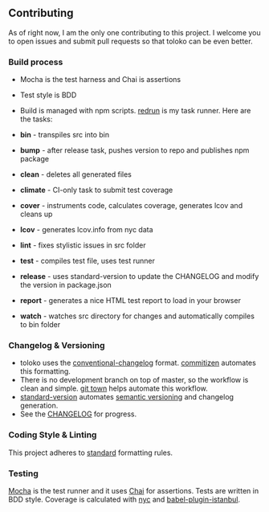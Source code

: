 ## Contributing

As of right now, I am the only one contributing to this project. I welcome you to open issues and submit pull requests so that toloko can be even better.

### Build process

- Mocha is the test harness and Chai is assertions
- Test style is BDD
- Build is managed with npm scripts. [redrun](https://github.com/coderaiser/redrun) is my task runner. Here are the tasks:

- **bin** - transpiles src into bin
- **bump** - after release task, pushes version to repo and publishes npm package
- **clean** - deletes all generated files
- **climate** - CI-only task to submit test coverage
- **cover** - instruments code, calculates coverage, generates lcov and cleans up
- **lcov** - generates lcov.info from nyc data
- **lint** - fixes stylistic issues in src folder
- **test** - compiles test file, uses test runner
- **release** - uses standard-version to update the CHANGELOG and modify the version in package.json
- **report** - generates a nice HTML test report to load in your browser
- **watch** - watches src directory for changes and automatically compiles to bin folder

### Changelog & Versioning

- toloko uses the [conventional-changelog](https://github.com/conventional-changelog/conventional-changelog-angular/blob/master/convention.md) format. [commitizen](http://commitizen.github.io/cz-cli/) automates this formatting.
- There is no development branch on top of master, so the workflow is clean and simple. [git town](http://www.git-town.com/) helps automate this workflow.
- [standard-version](https://github.com/conventional-changelog/standard-version) automates [semantic versioning](http://semver.org/spec/v2.0.0.html) and changelog generation.
- See the [CHANGELOG](https://github.com/drawnepicenter/toloko/blob/master/CHANGELOG.md) for progress.

### Coding Style & Linting

This project adheres to [standard](https://github.com/feross/standard) formatting rules.

### Testing

[Mocha](http://mochajs.org) is the test runner and it uses [Chai](http://chaijs.org) for assertions. Tests are written in BDD style. Coverage is calculated with [nyc](https://github.com/istanbuljs/nyc) and [babel-plugin-istanbul](https://github.com/istanbuljs/babel-plugin-istanbul).
